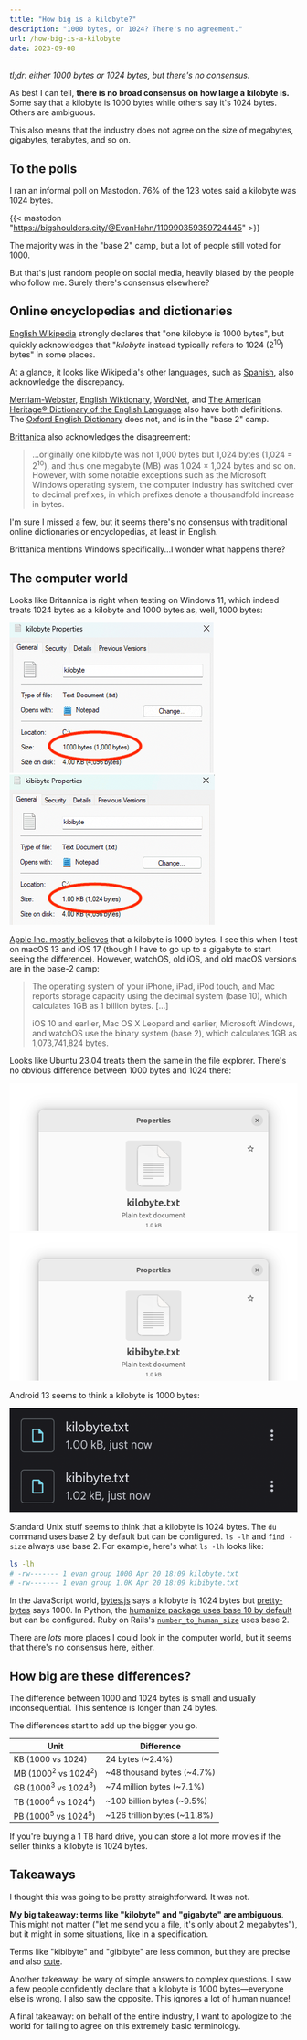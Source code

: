 ```yaml
---
title: "How big is a kilobyte?"
description: "1000 bytes, or 1024? There's no agreement."
url: /how-big-is-a-kilobyte
date: 2023-09-08
---
```


_tl;dr: either 1000 bytes or 1024 bytes, but there's no consensus._

As best I can tell, **there is no broad consensus on how large a kilobyte is.** Some say that a kilobyte is 1000 bytes while others say it's 1024 bytes. Others are ambiguous.

This also means that the industry does not agree on the size of megabytes, gigabytes, terabytes, and so on.

## To the polls

I ran an informal poll on Mastodon. 76% of the 123 votes said a kilobyte was 1024 bytes.

{{< mastodon "https://bigshoulders.city/@EvanHahn/110990359359724445" >}}

The majority was in the "base 2" camp, but a lot of people still voted for 1000.

But that's just random people on social media, heavily biased by the people who follow me. Surely there's consensus elsewhere?

## Online encyclopedias and dictionaries

[English Wikipedia](https://en.wikipedia.org/w/index.php?title=Kilobyte&oldid=1171999944) strongly declares that "one kilobyte is 1000 bytes", but quickly acknowledges that "_kilobyte_ instead typically refers to 1024 (2<sup>10</sup>) bytes" in some places.

At a glance, it looks like Wikipedia's other languages, such as [Spanish](https://es.wikipedia.org/w/index.php?title=Kilobyte&oldid=153432216), also acknowledge the discrepancy.

[Merriam-Webster](https://www.merriam-webster.com/dictionary/gigabyte), [English Wiktionary](https://en.wiktionary.org/wiki/gigabyte#English), [WordNet](http://wordnetweb.princeton.edu/perl/webwn?s=gigabyte), and [The American Heritage® Dictionary of the English Language](https://www.ahdictionary.com/word/search.html?q=gigabyte) also have both definitions. The [Oxford English Dictionary](https://www.oed.com/search/dictionary/?scope=Entries&q=megabyte) does not, and is in the "base 2" camp.

[Brittanica](https://www.britannica.com/technology/byte) also acknowledges the disagreement:

> ...originally one kilobyte was not 1,000 bytes but 1,024 bytes (1,024 = 2<sup>10</sup>), and thus one megabyte (MB) was 1,024 × 1,024 bytes and so on. However, with some notable exceptions such as the Microsoft Windows operating system, the computer industry has switched over to decimal prefixes, in which prefixes denote a thousandfold increase in bytes.

I'm sure I missed a few, but it seems there's no consensus with traditional online dictionaries or encyclopedias, at least in English.

Brittanica mentions Windows specifically...I wonder what happens there?

## The computer world

Looks like Britannica is right when testing on Windows 11, which indeed treats 1024 bytes as a kilobyte and 1000 bytes as, well, 1000 bytes:

<p class="flex">
  <picture>
    <img alt='Windows 11 screenshot. Shows that 1000 bytes is "1000 bytes".' src="./windows_kilobyte.png">
  </picture>
  <picture>
    <img alt='Windows 11 screenshot. Shows that 1024 bytes is "1.00 KB".' src="./windows_kibibyte.png">
  </picture>
</p>

[Apple Inc. mostly believes](https://support.apple.com/en-us/102119) that a kilobyte is 1000 bytes. I see this when I test on macOS 13 and iOS 17 (though I have to go up to a gigabyte to start seeing the difference). However, watchOS, old iOS, and old macOS versions are in the base-2 camp:

> The operating system of your iPhone, iPad, iPod touch, and Mac reports storage capacity using the decimal system (base 10), which calculates 1GB as 1 billion bytes. [...]
>
> iOS 10 and earlier, Mac OS X Leopard and earlier, Microsoft Windows, and watchOS use the binary system (base 2), which calculates 1GB as 1,073,741,824 bytes.

Looks like Ubuntu 23.04 treats them the same in the file explorer. There's no obvious difference between 1000 bytes and 1024 there:

<p class="flex">
  <picture>
    <source srcset="./ubuntu_kilobyte_dark.png" media="(prefers-color-scheme: dark)" />
    <img src="./ubuntu_kilobyte_light.png" alt='Ubuntu screenshot. Shows that 1000 bytes is "1.0 kB".'>
  </picture>
  <picture>
    <source srcset="./ubuntu_kibibyte_dark.png" media="(prefers-color-scheme: dark)" />
    <img src="./ubuntu_kibibyte_light.png" alt='Ubuntu screenshot. Shows that 1024 bytes is "1.0 kB".'>
  </picture>
</p>

Android 13 seems to think a kilobyte is 1000 bytes:

![Android screenshot. Shows that 1000 bytes is "1.00 kB" and 1024 bytes is "1.02 kb".](./android.png)

Standard Unix stuff seems to think that a kilobyte is 1024 bytes. The `du` command uses base 2 by default but can be configured. `ls -lh` and `find -size` always use base 2. For example, here's what `ls -lh` looks like:

```sh
ls -lh
# -rw------- 1 evan group 1000 Apr 20 18:09 kilobyte.txt
# -rw------- 1 evan group 1.0K Apr 20 18:09 kibibyte.txt
```

In the JavaScript world, [bytes.js](https://github.com/visionmedia/bytes.js) says a kilobyte is 1024 bytes but [pretty-bytes](https://www.npmjs.com/package/pretty-bytes) says 1000. In Python, the [humanize package uses base 10 by default](https://humanize.readthedocs.io/en/latest/filesize/) but can be configured. Ruby on Rails's [`number_to_human_size`](https://api.rubyonrails.org/classes/ActionView/Helpers/NumberHelper.html#method-i-number_to_human_size) uses base 2.

There are _lots_ more places I could look in the computer world, but it seems that there's no consensus here, either.

## How big are these differences?

The difference between 1000 and 1024 bytes is small and usually inconsequential. This sentence is longer than 24 bytes.

The differences start to add up the bigger you go.

| Unit                                      | Difference                   |
| ----------------------------------------- | ---------------------------- |
| KB (1000 vs 1024)                         | 24 bytes (~2.4%)             |
| MB (1000<sup>2</sup> vs 1024<sup>2</sup>) | ~48 thousand bytes (~4.7%)   |
| GB (1000<sup>3</sup> vs 1024<sup>3</sup>) | ~74 million bytes (~7.1%)    |
| TB (1000<sup>4</sup> vs 1024<sup>4</sup>) | ~100 billion bytes (~9.5%)   |
| PB (1000<sup>5</sup> vs 1024<sup>5</sup>) | ~126 trillion bytes (~11.8%) |

If you're buying a 1 TB hard drive, you can store a lot more movies if the seller thinks a kilobyte is 1024 bytes.

## Takeaways

I thought this was going to be pretty straightforward. It was not.

**My big takeaway: terms like "kilobyte" and "gigabyte" are ambiguous**. This might not matter ("let me send you a file, it's only about 2 megabytes"), but it might in some situations, like in a specification.

Terms like "kibibyte" and "gibibyte" are less common, but they are precise and also [cute](https://wandering.shop/@mgates/111013272060439033).

Another takeaway: be wary of simple answers to complex questions. I saw a few people confidently declare that a kilobyte is 1000 bytes—everyone else is wrong. I also saw the opposite. This ignores a lot of human nuance!

A final takeaway: on behalf of the entire industry, I want to apologize to the world for failing to agree on this extremely basic terminology.
